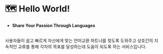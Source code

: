 # :world_map: Hello World!

- **Share Your Passion Through Languages** <br/> <br/>

사용자들이 쉽고 빠르게 자신에게 맞는 언어교환 파트너를 찾도록 도와주고 상호간의 지속적인 교류를 통해 각자의 목표를 달성하는데 도움이 되도록 하는 서비스입니다.
